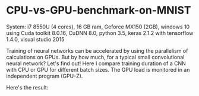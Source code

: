 # CPU-vs-GPU-benchmark-on-MNIST

System: i7 8550U (4 cores), 16 GB ram, Geforce MX150 (2GB), windows 10
        using Cuda toolkit 8.0.16, CuDNN 8.0, python 3.5, keras 2.1.2 with tensorflow 1.4.0, visual studio 2015

Training of neural networks can be accelerated by using the parallelism of calculations on GPUs. But by how much, for a typical small convolutional neural network? Let's find out! Here I compare training duration of a CNN with CPU or GPU for different batch sizes. The GPU load is monitored in an independent program (GPU-Z). 

Here's the result:

